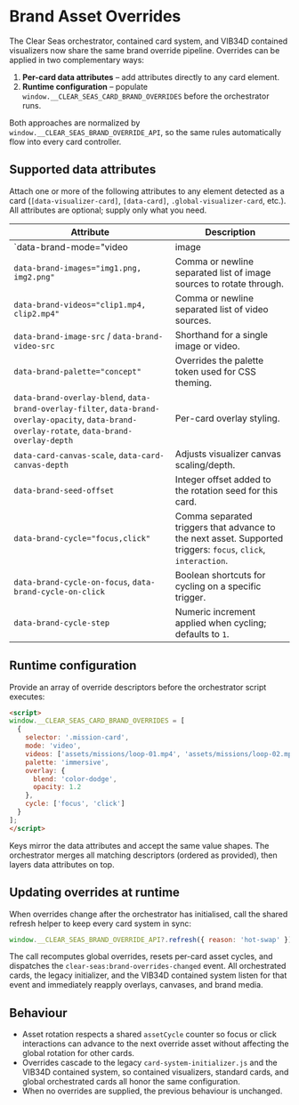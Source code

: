 # Brand Asset Overrides

The Clear Seas orchestrator, contained card system, and VIB34D contained visualizers now share the same brand override pipeline. Overrides can be applied in two complementary ways:

1. **Per-card data attributes** – add attributes directly to any card element.
2. **Runtime configuration** – populate `window.__CLEAR_SEAS_CARD_BRAND_OVERRIDES` before the orchestrator runs.

Both approaches are normalized by `window.__CLEAR_SEAS_BRAND_OVERRIDE_API`, so the same rules automatically flow into every card controller.

## Supported data attributes

Attach one or more of the following attributes to any element detected as a card (`[data-visualizer-card]`, `[data-card]`, `.global-visualizer-card`, etc.). All attributes are optional; supply only what you need.

| Attribute | Description |
|-----------|-------------|
| `data-brand-mode="video | image | auto"` | Forces the primary asset type. `auto` keeps the original heuristic. |
| `data-brand-images="img1.png, img2.png"` | Comma or newline separated list of image sources to rotate through. |
| `data-brand-videos="clip1.mp4, clip2.mp4"` | Comma or newline separated list of video sources. |
| `data-brand-image-src` / `data-brand-video-src` | Shorthand for a single image or video. |
| `data-brand-palette="concept"` | Overrides the palette token used for CSS theming. |
| `data-brand-overlay-blend`, `data-brand-overlay-filter`, `data-brand-overlay-opacity`, `data-brand-overlay-rotate`, `data-brand-overlay-depth` | Per-card overlay styling. |
| `data-card-canvas-scale`, `data-card-canvas-depth` | Adjusts visualizer canvas scaling/depth. |
| `data-brand-seed-offset` | Integer offset added to the rotation seed for this card. |
| `data-brand-cycle="focus,click"` | Comma separated triggers that advance to the next asset. Supported triggers: `focus`, `click`, `interaction`. |
| `data-brand-cycle-on-focus`, `data-brand-cycle-on-click` | Boolean shortcuts for cycling on a specific trigger. |
| `data-brand-cycle-step` | Numeric increment applied when cycling; defaults to `1`. |

## Runtime configuration

Provide an array of override descriptors before the orchestrator script executes:

```html
<script>
window.__CLEAR_SEAS_CARD_BRAND_OVERRIDES = [
  {
    selector: '.mission-card',
    mode: 'video',
    videos: ['assets/missions/loop-01.mp4', 'assets/missions/loop-02.mp4'],
    palette: 'immersive',
    overlay: {
      blend: 'color-dodge',
      opacity: 1.2
    },
    cycle: ['focus', 'click']
  }
];
</script>
```

Keys mirror the data attributes and accept the same value shapes. The orchestrator merges all matching descriptors (ordered as provided), then layers data attributes on top.

## Updating overrides at runtime

When overrides change after the orchestrator has initialised, call the shared refresh helper to keep every card system in sync:

```js
window.__CLEAR_SEAS_BRAND_OVERRIDE_API?.refresh({ reason: 'hot-swap' });
```

The call recomputes global overrides, resets per-card asset cycles, and dispatches the `clear-seas:brand-overrides-changed` event. All orchestrated cards, the legacy initializer, and the VIB34D contained system listen for that event and immediately reapply overlays, canvases, and brand media.

## Behaviour

* Asset rotation respects a shared `assetCycle` counter so focus or click interactions can advance to the next override asset without affecting the global rotation for other cards.
* Overrides cascade to the legacy `card-system-initializer.js` and the VIB34D contained system, so contained visualizers, standard cards, and global orchestrated cards all honor the same configuration.
* When no overrides are supplied, the previous behaviour is unchanged.
